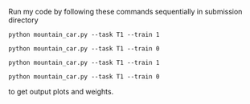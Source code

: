 Run my code by following these commands sequentially in submission directory

	python mountain_car.py --task T1 --train 1

	python mountain_car.py --task T1 --train 0

	python mountain_car.py --task T1 --train 1

	python mountain_car.py --task T1 --train 0
to get output plots and weights.